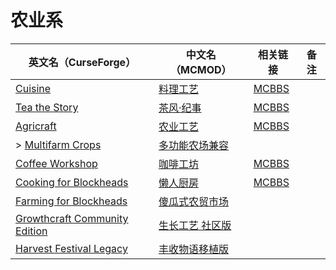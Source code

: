 # 农业系

| 英文名（CurseForge）                                                                                        | 中文名（MCMOD）                                        | 相关链接                                              | 备注 |
| ----------------------------------------------------------------------------------------------------------- | ------------------------------------------------------ | ----------------------------------------------------- | ---- |
| [Cuisine](https://www.curseforge.com/minecraft/mc-mods/cuisine)                                             | [料理工艺](https://www.mcmod.cn/class/1291.html)       | [MCBBS](https://www.mcbbs.net/thread-821999-1-1.html) |      |
| [Tea the Story](https://www.curseforge.com/minecraft/mc-mods/tea-the-story)                                 | [茶风·纪事](https://www.mcmod.cn/class/557.html)       | [MCBBS](https://www.mcbbs.net/thread-562372-1-1.html) |      |
| [Agricraft](https://www.curseforge.com/minecraft/mc-mods/agricraft)                                         | [农业工艺](https://www.mcmod.cn/class/514.html)        | [MCBBS](https://www.mcbbs.net/thread-846823-1-1.html) |      |
| > [Multifarm Crops](https://www.curseforge.com/minecraft/mc-mods/multifarm-crops)                           | [多功能农场兼容](https://www.mcmod.cn/class/1258.html) |                                                       |      |
| [Coffee Workshop](https://www.curseforge.com/minecraft/mc-mods/coffee-workshop)                             | [咖啡工坊](https://www.mcmod.cn/class/1211.html)       | [MCBBS](https://www.mcbbs.net/thread-808472-1-1.html) |      |
| [Cooking for Blockheads](https://minecraft.curseforge.com/projects/cooking-for-blockheads)                  | [懒人厨房](https://www.mcmod.cn/class/468.html)        | [MCBBS](https://www.mcbbs.net/thread-545680-1-1.html) |      |
| [Farming for Blockheads](https://www.curseforge.com/minecraft/mc-mods/farming-for-blockheads)               | [傻瓜式农贸市场](https://www.mcmod.cn/class/2057.html) |                                                       |      |
| [Growthcraft Community Edition](https://www.curseforge.com/minecraft/mc-mods/growthcraft-community-edition) | [生长工艺 社区版](https://www.mcmod.cn/class/326.html) |                                                       |      |
| [Harvest Festival Legacy](https://www.curseforge.com/minecraft/mc-mods/harvest-festival-legacy)             | [丰收物语移植版](https://www.mcmod.cn/class/2139.html) |                                                       |      |
